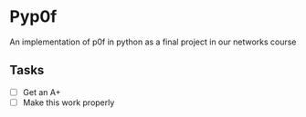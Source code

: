 # Pyp0f
An implementation of p0f in python as a final project in our networks course 

## Tasks
- [ ] Get an A+
- [ ] Make this work properly
